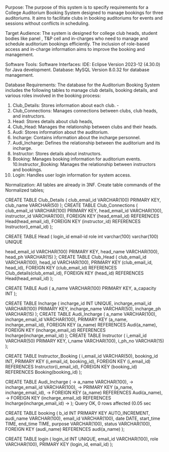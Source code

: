Purpose:
The purpose of this system is to specify requirements for a College
Auditorium Booking System designed to manage bookings for three
auditoriums. It aims to facilitate clubs in booking auditoriums for
events and sessions without conflicts in scheduling.

Target Audience:
The system is designed for college club heads, student bodies like
panel , T&P cell and in-charges who need to manage and schedule
auditorium bookings efficiently. The inclusion of role-based access
and in-charge information aims to improve the booking and
management.

Software Tools:
Software Interfaces:
IDE: Eclipse Version 2023-12 (4.30.0) for Java development.
Database: MySQL Version 8.0.32 for database management.

Database Requirements:
The database for the Auditorium Booking System includes the
following tables to manage club details, booking details, and various
roles involved in the booking process:
1. Club_Details: Stores information about each club. -
2. Club_Connections: Manages connections between clubs, club
heads, and instructors.
3. Head: Stores details about club heads,
4. Club_Head: Manages the relationship between clubs and their
heads.
5. Audi: Stores information about the auditorium.
6. Incharge: Contains information about the incharge personnel.
7. Audi_Incharge: Defines the relationship between the auditorium
and its incharge.
8. Instructor: Stores details about instructors.
9. Booking: Manages booking information for auditorium events.
10.Instructor_Booking: Manages the relationship between
instructors and bookings.
11. Login: Handles user login information for system access.

Normalization:
All tables are already in 3NF.
Create table commands of the Normalized
tables;

CREATE TABLE Club_Details (
club_email_id VARCHAR(100) PRIMARY KEY,
club_name VARCHAR(50)
);
CREATE TABLE Club_Connections (
club_email_id VARCHAR(100) PRIMARY KEY,
head_email_id VARCHAR(100),
instructor_id VARCHAR(100),
FOREIGN KEY (head_email_id) REFERENCES Head(head_email_id),
FOREIGN KEY (instructor_id) REFERENCES Instructor(i_email_id)
);

CREATE TABLE Head (
login_id email-id role
int varchar(100) varchar(100)
UNIQUE

head_email_id VARCHAR(100) PRIMARY KEY,
head_name VARCHAR(100),
head_ph VARCHAR(15)
);
CREATE TABLE Club_Head (
club_email_id VARCHAR(100),
head_id VARCHAR(100),
PRIMARY KEY (club_email_id, head_id),
FOREIGN KEY (club_email_id) REFERENCES Club_details(club_email_id),
FOREIGN KEY (head_id) REFERENCES Head(head_email_id)
);

CREATE TABLE Audi (
a_name VARCHAR(100) PRIMARY KEY,
a_capacity INT
);

CREATE TABLE Incharge (
incharge_id INT UNIQUE,
incharge_email_id VARCHAR(100) PRIMARY KEY,
incharge_name VARCHAR(50),
incharge_ph VARCHAR(15)
);
CREATE TABLE Audi_Incharge (
a_name VARCHAR(100),
incharge_email_id VARCHAR(100),
PRIMARY KEY (a_name, incharge_email_id),
FOREIGN KEY (a_name) REFERENCES Audi(a_name),
FOREIGN KEY (incharge_email_id) REFERENCES Incharge(incharge_email_id)
);
CREATE TABLE Instructor (
i_email_id VARCHAR(50) PRIMARY KEY,
i_name VARCHAR(100),
i_ph_no VARCHAR(15)
);

CREATE TABLE Instructor_Booking (
i_email_id VARCHAR(50),
booking_id INT,
PRIMARY KEY (i_email_id, booking_id),
FOREIGN KEY (i_email_id) REFERENCES Instructor(i_email_id),
FOREIGN KEY (booking_id) REFERENCES Booking(booking_id)
);

CREATE TABLE Audi_Incharge (
-> a_name VARCHAR(100),
-> incharge_email_id VARCHAR(100),
-> PRIMARY KEY (a_name, incharge_email_id),
-> FOREIGN KEY (a_name) REFERENCES Audi(a_name),
-> FOREIGN KEY (incharge_email_id) REFERENCES Incharge(incharge_email_id)
-> );
Query OK, 0 rows affected (0.05 sec

CREATE TABLE booking (
b_id INT PRIMARY KEY AUTO_INCREMENT,
audi_name VARCHAR(100),
email_id VARCHAR(100),
date DATE,
start_time TIME,
end_time TIME,
purpose VARCHAR(100),
status VARCHAR(100),
FOREIGN KEY (audi_name) REFERENCES audi(a_name)
);

CREATE TABLE login (
login_id INT UNIQUE,
email_id VARCHAR(100),
role VARCHAR(100),
PRIMARY KEY (login_id, email_id)
);
